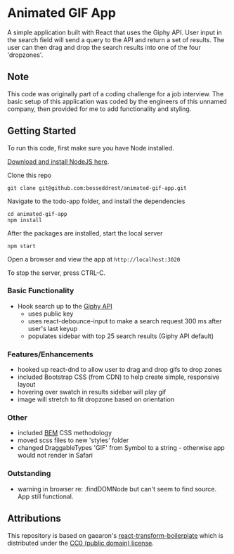 # Animated GIF App

A simple application built with React that uses the Giphy API. User input in the search field will send a query to the API and return a set of results. The user can then drag and drop the search results into one of the four 'dropzones'.

## Note

This code was originally part of a coding challenge for a job interview. The basic setup of this application was coded by the engineers of this unnamed company, then provided for me to add functionality and styling.

## Getting Started

To run this code, first make sure you have Node installed.

[Download and install NodeJS here](https://nodejs.org/download/).

Clone this repo
```
git clone git@github.com:besseddrest/animated-gif-app.git
```

Navigate to the todo-app folder, and install the dependencies
```
cd animated-gif-app
npm install
```

After the packages are installed, start the local server
```
npm start
```

Open a browser and view the app at `http://localhost:3020`

To stop the server, press CTRL-C.

### Basic Functionality

- Hook search up to the [Giphy API](https://github.com/giphy/GiphyAPI)
  - uses public key
  - uses react-debounce-input to make a search request 300 ms after user's last keyup
  - populates sidebar with top 25 search results (Giphy API default)

### Features/Enhancements

- hooked up react-dnd to allow user to drag and drop gifs to drop zones
- included Bootstrap CSS (from CDN) to help create simple, responsive layout
- hovering over swatch in results sidebar will play gif
- image will stretch to fit dropzone based on orientation

### Other

- included [BEM](http://getbem.com/introduction/) CSS methodology
- moved scss files to new 'styles' folder
- changed DraggableTypes 'GIF' from Symbol to a string - otherwise app would not render in Safari

### Outstanding

- warning in browser re: .findDOMNode but can't seem to find source. App still functional.


## Attributions

This repository is based on gaearon's [react-transform-boilerplate](//github.com/gaearon/react-transform-boilerplate) which is distributed under the [CC0 (public domain) license](//github.com/gaearon/react-transform-boilerplate/blob/d682dc59b3626fe515cd10bcc1f546a42d1098a9/LICENSE).
